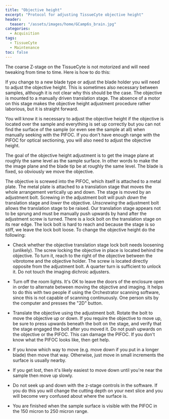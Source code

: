 ```yaml
---
title: "Objective height"
excerpt: "Protocol for adjusting TissueCyte objective height"
header:
  teaser: "/assets/images/home/GCamp6s_brain.jpg"
categories:
  - Acquisition
tags: 
  - TissueCyte
  - Maintenance
toc: false
---
```


The coarse Z-stage on the TissueCyte is not motorized and will need tweaking from time to time. 
Here is how to do this:


If you change to a new blade type or adjust the blade holder you will need to adjust the objective height. 
This is sometimes also necessary between samples, although it is not clear why this should be the case. 
The objective is mounted to a manually driven translation stage.
The absence of a motor on this stage makes the objective height adjustment procedure rather laborious, but it is straight forward. 

You will know it is necessary to adjust the objective height if the objective is located over the sample and everything is set up correctly but you can not find the surface of the sample (or even see the sample at all) when manually seeking with the PIFOC. 
If you don't have enough range with the PIFOC for optical sectioning, you will also need to adjust the objective height. 

The goal of the objective height adjustment is to get the image plane at roughly the same level as the 
sample surface. 
In other words to make the the image plane and the blade tip be at roughly the same level. 
The blade is fixed, so obviously we move the objective. 

The objective is screwed into the PIFOC, which itself is attached to a metal plate. 
The metal plate is attached to a translation stage that moves the whole arrangement vertically up and down. 
The stage is moved by an adjustment bolt.
Screwing *in* the adjustment bolt will push *down* the translation stage and *lower* the objective. 
*Unscrewing* the adjustment bolt allows the translation stage to be raised. 
Our translation stage appears not to be sprung and must be manually push upwards by hand after the adjustment screw is turned. 
There is a lock bolt on the translation stage on its rear edge. 
The lock bolt is hard to reach and because the stage is so stiff, we leave the lock bolt loose. 
To change the objective height do the following:

- Check whether the objective translation stage lock bolt needs loosening (unlikely).
The screw locking the objective in place is located behind the objective. 
To turn it, reach to the right of the objective between the vibrotome and the objective holder. 
The screw is located directly opposite from the adjustment bolt.
A quarter turn is sufficient to unlock it. 
Do not touch the imaging dichroic adjusters.

- Turn off the room lights. 
It's OK to leave the doors of the enclosure open in order to alternate between moving the objective and imaging. 
It helps to do this with two people if using the Orchestrator scanning software, since this is not capable of scanning continuously.
One person sits by the computer and presses the "2D" button. 


- Translate the objective using the adjustment bolt. 
Rotate the bolt to move the objective up or down.
If you require the objective to move up, be sure to press upwards beneath the bolt on the stage, and verify that the stage engaged the bolt after you moved it.
Do not push upwards on the objective or the PIFOC.
This can damage the PIFOC. 
If you don't know what the PIFOC looks like, then get help.

- If you know which way to move (e.g. move down if you put in a longer blade) then move that way.
Otherwise, just move in small increments the surface is usually nearby. 
- If you get lost, then it's likely easiest to move down until you're near the sample then move up slowly.
- Do not seek up and down with the z-stage controls in the software. 
If you do this you will change the cutting depth on your next slice and you will become very confused about where the surface is. 
- You are finished when the sample surface is visible with the PIFOC in the 150 micron to 250 micron range.

